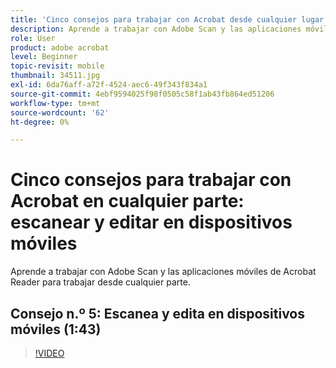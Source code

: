 ```yaml
---
title: 'Cinco consejos para trabajar con Acrobat desde cualquier lugar: escanear y editar en dispositivos móviles'
description: Aprende a trabajar con Adobe Scan y las aplicaciones móviles de Acrobat Reader para trabajar desde cualquier parte
role: User
product: adobe acrobat
level: Beginner
topic-revisit: mobile
thumbnail: 34511.jpg
exl-id: 6da76aff-a72f-4524-aec6-49f343f834a1
source-git-commit: 4ebf9594025f98f0505c58f1ab43fb864ed51206
workflow-type: tm+mt
source-wordcount: '62'
ht-degree: 0%

---
```


# Cinco consejos para trabajar con Acrobat en cualquier parte: escanear y editar en dispositivos móviles

Aprende a trabajar con Adobe Scan y las aplicaciones móviles de Acrobat Reader para trabajar desde cualquier parte.

## Consejo n.º 5: Escanea y edita en dispositivos móviles (1:43)

>[!VIDEO](https://video.tv.adobe.com/v/34511?quality=12&learn=on&hidetitle=true)
